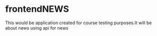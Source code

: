 # frontendNEWS
This would be application created for course testing purposes.It will be about news using api for news
